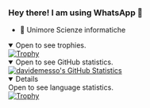 ### Hey there! I am using WhatsApp 👋

<!--
**paoli7612/paoli7612** is a ✨ _special_ ✨ repository because its `README.md` (this file) appears on your GitHub profile.

Here are some ideas to get you started:

- 🔭 I’m currently working on ...
- 🌱 I’m currently learning ...
- 👯 I’m looking to collaborate on ...
- 🤔 I’m looking for help with ...
- 💬 Ask me about ...
- 📫 How to reach me: ...
- 😄 Pronouns: ...
- ⚡ Fun fact: ...
-->

- 🤔 Unimore Scienze informatiche

<details open>
<summary>Open to see trophies.</summary>
<a href="https://github.com/ryo-ma/github-profile-trophy"><img src="https://github-profile-trophy.vercel.app/?username=davidemesso&theme=alduin" alt="Trophy" /></a>
</details>

<details open>
<summary>Open to see GitHub statistics.</summary>
<a href="https://github.com/anuraghazra/github-readme-stats"><img src="https://github-readme-stats.vercel.app/api?username=davidemesso&show_icons=true&theme=alduin&count_private=true" alt="davidemesso's GitHub Statistics" /><a/>
</details>

<details open>
<summary>Open to see language statistics.</summary>
<a href="https://github.com/anuraghazra/github-readme-stats"><img src="https://github-readme-stats.vercel.app/api/top-langs/?username=davidemesso&theme=tokyonight" alt="Trophy" /></a>
</details>
